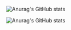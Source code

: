
![Anurag's GitHub stats](https://github-readme-stats.vercel.app/api?username=RamonRossaDePaula&hide=contribs,prs&theme=chartreuse-dark)

![Anurag's GitHub stats](https://github-readme-stats.vercel.app/api?username=RamonRossaDePaula&hide=contribs,prs&title_color=ffffff&bg_color=DEG,041C0E,006400,7F9D00,FFD700,6495ED,B3B774,FFD700,7F9D00,006400,041C0E)
